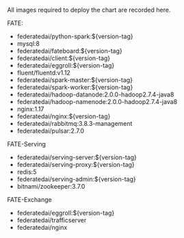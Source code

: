 All images required to deploy the chart are recorded here.



FATE:

- federatedai/python-spark:${version-tag}
- mysql:8
- federatedai/fateboard:${version-tag}
- federatedai/client:${version-tag}
- federatedai/eggroll:${version-tag}
- fluent/fluentd:v1.12
- federatedai/spark-master:${version-tag}
- federatedai/spark-worker:${version-tag}
- federatedai/hadoop-datanode:2.0.0-hadoop2.7.4-java8
- federatedai/hadoop-namenode:2.0.0-hadoop2.7.4-java8
- nginx:1.17
- federatedai/nginx:${version-tag}
- federatedai/rabbitmq:3.8.3-management
- federatedai/pulsar:2.7.0



FATE-Serving

- federatedai/serving-server:${version-tag}
- federatedai/serving-proxy:${version-tag}
- redis:5
- federatedai/serving-admin:${version-tag}
- bitnami/zookeeper:3.7.0



FATE-Exchange

- federatedai/eggroll:${version-tag}
- federatedai/trafficserver
- federatedai/nginx